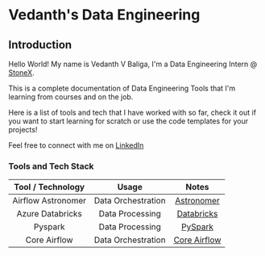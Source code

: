 # Vedanth's Data Engineering

## Introduction

Hello World! My name is Vedanth V Baliga, I'm a Data Engineering Intern @ [StoneX](https://www.stonex.com/). 

This is a complete documentation of Data Engineering Tools that I'm learning from courses and on the job. 

Here is a list of tools and tech that I have worked with so far, check it out if you want to start learning for scratch or use the code templates for your projects!

Feel free to connect with me on [LinkedIn](https://www.linkedin.com/in/vedanthbaliga/)

### Tools and Tech Stack

| **Tool / Technology** | **Usage** | **Notes** |
| :---:   | :---: | :---: |
| Airflow Astronomer | Data Orchestration | [Astronomer](https://vedanthv.github.io/data-engg-docs/astronomer/)|
| Azure Databricks | Data Processing | [Databricks](https://vedanthv.github.io/data-engg-docs/databricks/)|
| Pyspark | Data Processing | [PySpark](https://vedanthv.github.io/data-engg-docs/PySpark/)|
| Core Airflow | Data Orchestration | [Core Airflow](https://vedanthv.github.io/data-engg-docs/core-airflow/)|